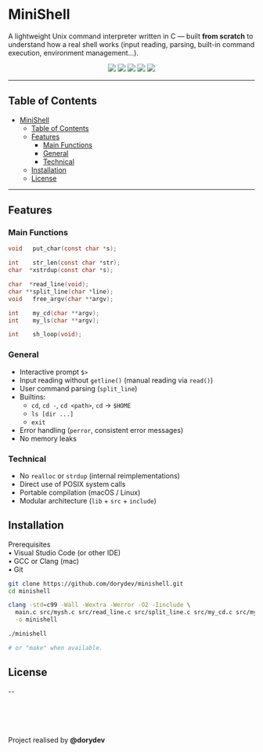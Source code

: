 # MiniShell

A lightweight Unix command interpreter written in C — built **from scratch** to understand how a real shell works (input reading, parsing, built-in command execution, environment management…).

<p align="center">
  <img src="https://img.shields.io/badge/Language-C-blue" />
  <img src="https://img.shields.io/badge/Standard-C99-informational" />
  <img src="https://img.shields.io/badge/Platform-macOS%20%7C%20Linux-lightblue" />
  <img src="https://img.shields.io/badge/Build-Makefile-success" />
  <img src="https://img.shields.io/badge/License-MIT-lightgrey" />
</p>

---

## Table of Contents

- [MiniShell](#minishell)
  - [Table of Contents](#table-of-contents)
  - [Features](#features)
    - [Main Functions](#main-functions)
    - [General](#general)
    - [Technical](#technical)
  - [Installation](#installation)
  - [License](#license)

---

## Features

### Main Functions

```C
void   put_char(const char *s);

int    str_len(const char *str);
char  *xstrdup(const char *s);

char  *read_line(void);
char **split_line(char *line);
void   free_argv(char **argv);

int    my_cd(char **argv);
int    my_ls(char **argv);

int    sh_loop(void);
```


### General
- Interactive prompt `$> `
- Input reading without `getline()` (manual reading via `read()`)
- User command parsing (`split_line`)
- Builtins:
  - `cd`, `cd -`, `cd <path>`, `cd` → `$HOME`
  - `ls [dir ...]`
  - `exit`
- Error handling (`perror`, consistent error messages)
- No memory leaks

### Technical
- No `realloc` or `strdup` (internal reimplementations)
- Direct use of POSIX system calls
- Portable compilation (macOS / Linux)
- Modular architecture (`lib` + `src` + `include`)



## Installation

Prerequisites \
  • Visual Studio Code (or other IDE) \
  • GCC or Clang (mac) \
  • Git

```bash
git clone https://github.com/dorydev/minishell.git
cd minishell
```


```bash
clang -std=c99 -Wall -Wextra -Werror -O2 -Iinclude \
  main.c src/mysh.c src/read_line.c src/split_line.c src/my_cd.c src/my_ls.c lib/put_char.c lib/xstrdup.c lib/str_len.c \
  -o minishell

./minishell

# or "make" when available.

```

## License

--

\
\
\
\
Project realised by **@dorydev**
